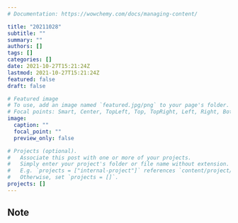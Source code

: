 ```yaml
---
# Documentation: https://wowchemy.com/docs/managing-content/

title: "20211028"
subtitle: ""
summary: ""
authors: []
tags: []
categories: []
date: 2021-10-27T15:21:24Z
lastmod: 2021-10-27T15:21:24Z
featured: false
draft: false

# Featured image
# To use, add an image named `featured.jpg/png` to your page's folder.
# Focal points: Smart, Center, TopLeft, Top, TopRight, Left, Right, BottomLeft, Bottom, BottomRight.
image:
  caption: ""
  focal_point: ""
  preview_only: false

# Projects (optional).
#   Associate this post with one or more of your projects.
#   Simply enter your project's folder or file name without extension.
#   E.g. `projects = ["internal-project"]` references `content/project/deep-learning/index.md`.
#   Otherwise, set `projects = []`.
projects: []
---
```


## Note

